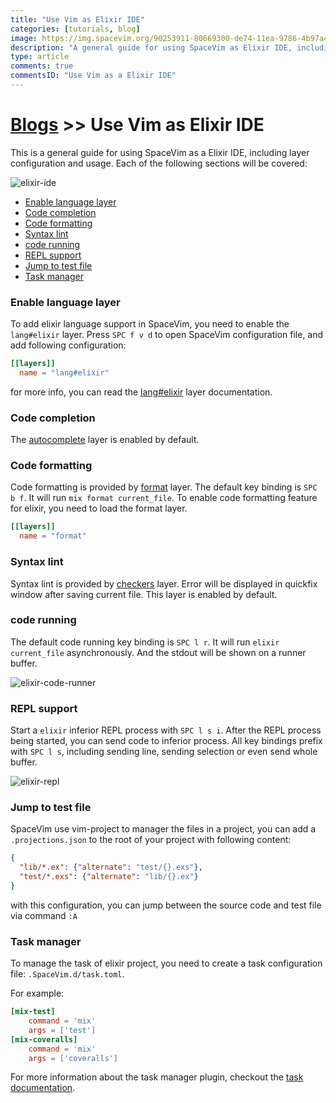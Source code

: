 ```yaml
---
title: "Use Vim as Elixir IDE"
categories: [tutorials, blog]
image: https://img.spacevim.org/90253911-80669300-de74-11ea-9786-4b97a4091bc6.png
description: "A general guide for using SpaceVim as Elixir IDE, including layer configuration, requiems installation and usage."
type: article
comments: true
commentsID: "Use Vim as a Elixir IDE"
---
```


# [Blogs](../blog/) >> Use Vim as Elixir IDE

This is a general guide for using SpaceVim as a Elixir IDE, including layer configuration and usage. 
Each of the following sections will be covered:

![elixir-ide](https://img.spacevim.org/90253911-80669300-de74-11ea-9786-4b97a4091bc6.png)

<!-- vim-markdown-toc GFM -->

- [Enable language layer](#enable-language-layer)
- [Code completion](#code-completion)
- [Code formatting](#code-formatting)
- [Syntax lint](#syntax-lint)
- [code running](#code-running)
- [REPL support](#repl-support)
- [Jump to test file](#jump-to-test-file)
- [Task manager](#task-manager)

<!-- vim-markdown-toc -->


### Enable language layer

To add elixir language support in SpaceVim, you need to enable the `lang#elixir` layer. Press `SPC f v d` to open
SpaceVim configuration file, and add following configuration:

```toml
[[layers]]
  name = "lang#elixir"
```

for more info, you can read the [lang#elixir](../layers/lang/elixir/) layer documentation.

### Code completion

The [autocomplete](../layers/autocomplete/) layer is enabled by default.

### Code formatting

Code formatting is provided by [format](../layers/format/) layer. The default key binding is `SPC b f`.
It will run `mix format current_file`. To enable code formatting feature for elixir, you need to load the format layer.

```toml
[[layers]]
  name = "format"
```

### Syntax lint

Syntax lint is provided by [checkers](../layers/checkers/) layer. Error will be displayed in quickfix window
after saving current file. This layer is enabled by default.

### code running

The default code running key binding is `SPC l r`. It will run `elixir current_file` asynchronously.
And the stdout will be shown on a runner buffer.

![elixir-code-runner](https://img.spacevim.org/90252211-accce000-de71-11ea-8a93-3f07e9cc2b69.png)

### REPL support

Start a `elixir` inferior REPL process with `SPC l s i`. After the REPL process being started, you can
send code to inferior process. All key bindings prefix with `SPC l s`, including sending line, sending selection or even
send whole buffer.


![elixir-repl](https://img.spacevim.org/90252532-409eac00-de72-11ea-992e-8f0b678bdc51.png)


### Jump to test file

SpaceVim use vim-project to manager the files in a project,
you can add a `.projections.json` to the root of your project with following content:

```json
{
  "lib/*.ex": {"alternate": "test/{}.exs"},
  "test/*.exs": {"alternate": "lib/{}.ex"}
}
```

with this configuration, you can jump between the source code and test file via command `:A`

### Task manager

To manage the task of elixir project, you need to create a task configuration file: `.SpaceVim.d/task.toml`.

For example:

```toml
[mix-test]
    command = 'mix'
    args = ['test']
[mix-coveralls]
    command = 'mix'
    args = ['coveralls']
```

For more information about the task manager plugin, checkout the [task documentation](../documentation/#tasks).
